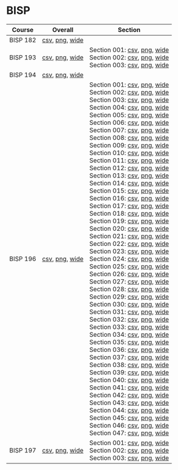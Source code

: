 # BISP

| Course | Overall | Section |
| ------ | ------- | ------- |
| BISP 182 | [csv](https://github.com/UCSD-Historical-Enrollment-Data/2022Fall/blob/main/overall/BISP%20182.csv), [png](https://raw.githubusercontent.com/UCSD-Historical-Enrollment-Data/2022Fall/main/plot_overall/BISP%20182.png), [wide](https://raw.githubusercontent.com/UCSD-Historical-Enrollment-Data/2022Fall/main/plot_overall_wide/BISP%20182.png) |  |
| BISP 193 | [csv](https://github.com/UCSD-Historical-Enrollment-Data/2022Fall/blob/main/overall/BISP%20193.csv), [png](https://raw.githubusercontent.com/UCSD-Historical-Enrollment-Data/2022Fall/main/plot_overall/BISP%20193.png), [wide](https://raw.githubusercontent.com/UCSD-Historical-Enrollment-Data/2022Fall/main/plot_overall_wide/BISP%20193.png) | Section 001: [csv](https://github.com/UCSD-Historical-Enrollment-Data/2022Fall/blob/main/section/BISP%20193_001.csv), [png](https://raw.githubusercontent.com/UCSD-Historical-Enrollment-Data/2022Fall/main/plot_section/BISP%20193_001.png), [wide](https://raw.githubusercontent.com/UCSD-Historical-Enrollment-Data/2022Fall/main/plot_section_wide/BISP%20193_001.png)<br>Section 002: [csv](https://github.com/UCSD-Historical-Enrollment-Data/2022Fall/blob/main/section/BISP%20193_002.csv), [png](https://raw.githubusercontent.com/UCSD-Historical-Enrollment-Data/2022Fall/main/plot_section/BISP%20193_002.png), [wide](https://raw.githubusercontent.com/UCSD-Historical-Enrollment-Data/2022Fall/main/plot_section_wide/BISP%20193_002.png)<br>Section 003: [csv](https://github.com/UCSD-Historical-Enrollment-Data/2022Fall/blob/main/section/BISP%20193_003.csv), [png](https://raw.githubusercontent.com/UCSD-Historical-Enrollment-Data/2022Fall/main/plot_section/BISP%20193_003.png), [wide](https://raw.githubusercontent.com/UCSD-Historical-Enrollment-Data/2022Fall/main/plot_section_wide/BISP%20193_003.png) |
| BISP 194 | [csv](https://github.com/UCSD-Historical-Enrollment-Data/2022Fall/blob/main/overall/BISP%20194.csv), [png](https://raw.githubusercontent.com/UCSD-Historical-Enrollment-Data/2022Fall/main/plot_overall/BISP%20194.png), [wide](https://raw.githubusercontent.com/UCSD-Historical-Enrollment-Data/2022Fall/main/plot_overall_wide/BISP%20194.png) |  |
| BISP 196 | [csv](https://github.com/UCSD-Historical-Enrollment-Data/2022Fall/blob/main/overall/BISP%20196.csv), [png](https://raw.githubusercontent.com/UCSD-Historical-Enrollment-Data/2022Fall/main/plot_overall/BISP%20196.png), [wide](https://raw.githubusercontent.com/UCSD-Historical-Enrollment-Data/2022Fall/main/plot_overall_wide/BISP%20196.png) | Section 001: [csv](https://github.com/UCSD-Historical-Enrollment-Data/2022Fall/blob/main/section/BISP%20196_001.csv), [png](https://raw.githubusercontent.com/UCSD-Historical-Enrollment-Data/2022Fall/main/plot_section/BISP%20196_001.png), [wide](https://raw.githubusercontent.com/UCSD-Historical-Enrollment-Data/2022Fall/main/plot_section_wide/BISP%20196_001.png)<br>Section 002: [csv](https://github.com/UCSD-Historical-Enrollment-Data/2022Fall/blob/main/section/BISP%20196_002.csv), [png](https://raw.githubusercontent.com/UCSD-Historical-Enrollment-Data/2022Fall/main/plot_section/BISP%20196_002.png), [wide](https://raw.githubusercontent.com/UCSD-Historical-Enrollment-Data/2022Fall/main/plot_section_wide/BISP%20196_002.png)<br>Section 003: [csv](https://github.com/UCSD-Historical-Enrollment-Data/2022Fall/blob/main/section/BISP%20196_003.csv), [png](https://raw.githubusercontent.com/UCSD-Historical-Enrollment-Data/2022Fall/main/plot_section/BISP%20196_003.png), [wide](https://raw.githubusercontent.com/UCSD-Historical-Enrollment-Data/2022Fall/main/plot_section_wide/BISP%20196_003.png)<br>Section 004: [csv](https://github.com/UCSD-Historical-Enrollment-Data/2022Fall/blob/main/section/BISP%20196_004.csv), [png](https://raw.githubusercontent.com/UCSD-Historical-Enrollment-Data/2022Fall/main/plot_section/BISP%20196_004.png), [wide](https://raw.githubusercontent.com/UCSD-Historical-Enrollment-Data/2022Fall/main/plot_section_wide/BISP%20196_004.png)<br>Section 005: [csv](https://github.com/UCSD-Historical-Enrollment-Data/2022Fall/blob/main/section/BISP%20196_005.csv), [png](https://raw.githubusercontent.com/UCSD-Historical-Enrollment-Data/2022Fall/main/plot_section/BISP%20196_005.png), [wide](https://raw.githubusercontent.com/UCSD-Historical-Enrollment-Data/2022Fall/main/plot_section_wide/BISP%20196_005.png)<br>Section 006: [csv](https://github.com/UCSD-Historical-Enrollment-Data/2022Fall/blob/main/section/BISP%20196_006.csv), [png](https://raw.githubusercontent.com/UCSD-Historical-Enrollment-Data/2022Fall/main/plot_section/BISP%20196_006.png), [wide](https://raw.githubusercontent.com/UCSD-Historical-Enrollment-Data/2022Fall/main/plot_section_wide/BISP%20196_006.png)<br>Section 007: [csv](https://github.com/UCSD-Historical-Enrollment-Data/2022Fall/blob/main/section/BISP%20196_007.csv), [png](https://raw.githubusercontent.com/UCSD-Historical-Enrollment-Data/2022Fall/main/plot_section/BISP%20196_007.png), [wide](https://raw.githubusercontent.com/UCSD-Historical-Enrollment-Data/2022Fall/main/plot_section_wide/BISP%20196_007.png)<br>Section 008: [csv](https://github.com/UCSD-Historical-Enrollment-Data/2022Fall/blob/main/section/BISP%20196_008.csv), [png](https://raw.githubusercontent.com/UCSD-Historical-Enrollment-Data/2022Fall/main/plot_section/BISP%20196_008.png), [wide](https://raw.githubusercontent.com/UCSD-Historical-Enrollment-Data/2022Fall/main/plot_section_wide/BISP%20196_008.png)<br>Section 009: [csv](https://github.com/UCSD-Historical-Enrollment-Data/2022Fall/blob/main/section/BISP%20196_009.csv), [png](https://raw.githubusercontent.com/UCSD-Historical-Enrollment-Data/2022Fall/main/plot_section/BISP%20196_009.png), [wide](https://raw.githubusercontent.com/UCSD-Historical-Enrollment-Data/2022Fall/main/plot_section_wide/BISP%20196_009.png)<br>Section 010: [csv](https://github.com/UCSD-Historical-Enrollment-Data/2022Fall/blob/main/section/BISP%20196_010.csv), [png](https://raw.githubusercontent.com/UCSD-Historical-Enrollment-Data/2022Fall/main/plot_section/BISP%20196_010.png), [wide](https://raw.githubusercontent.com/UCSD-Historical-Enrollment-Data/2022Fall/main/plot_section_wide/BISP%20196_010.png)<br>Section 011: [csv](https://github.com/UCSD-Historical-Enrollment-Data/2022Fall/blob/main/section/BISP%20196_011.csv), [png](https://raw.githubusercontent.com/UCSD-Historical-Enrollment-Data/2022Fall/main/plot_section/BISP%20196_011.png), [wide](https://raw.githubusercontent.com/UCSD-Historical-Enrollment-Data/2022Fall/main/plot_section_wide/BISP%20196_011.png)<br>Section 012: [csv](https://github.com/UCSD-Historical-Enrollment-Data/2022Fall/blob/main/section/BISP%20196_012.csv), [png](https://raw.githubusercontent.com/UCSD-Historical-Enrollment-Data/2022Fall/main/plot_section/BISP%20196_012.png), [wide](https://raw.githubusercontent.com/UCSD-Historical-Enrollment-Data/2022Fall/main/plot_section_wide/BISP%20196_012.png)<br>Section 013: [csv](https://github.com/UCSD-Historical-Enrollment-Data/2022Fall/blob/main/section/BISP%20196_013.csv), [png](https://raw.githubusercontent.com/UCSD-Historical-Enrollment-Data/2022Fall/main/plot_section/BISP%20196_013.png), [wide](https://raw.githubusercontent.com/UCSD-Historical-Enrollment-Data/2022Fall/main/plot_section_wide/BISP%20196_013.png)<br>Section 014: [csv](https://github.com/UCSD-Historical-Enrollment-Data/2022Fall/blob/main/section/BISP%20196_014.csv), [png](https://raw.githubusercontent.com/UCSD-Historical-Enrollment-Data/2022Fall/main/plot_section/BISP%20196_014.png), [wide](https://raw.githubusercontent.com/UCSD-Historical-Enrollment-Data/2022Fall/main/plot_section_wide/BISP%20196_014.png)<br>Section 015: [csv](https://github.com/UCSD-Historical-Enrollment-Data/2022Fall/blob/main/section/BISP%20196_015.csv), [png](https://raw.githubusercontent.com/UCSD-Historical-Enrollment-Data/2022Fall/main/plot_section/BISP%20196_015.png), [wide](https://raw.githubusercontent.com/UCSD-Historical-Enrollment-Data/2022Fall/main/plot_section_wide/BISP%20196_015.png)<br>Section 016: [csv](https://github.com/UCSD-Historical-Enrollment-Data/2022Fall/blob/main/section/BISP%20196_016.csv), [png](https://raw.githubusercontent.com/UCSD-Historical-Enrollment-Data/2022Fall/main/plot_section/BISP%20196_016.png), [wide](https://raw.githubusercontent.com/UCSD-Historical-Enrollment-Data/2022Fall/main/plot_section_wide/BISP%20196_016.png)<br>Section 017: [csv](https://github.com/UCSD-Historical-Enrollment-Data/2022Fall/blob/main/section/BISP%20196_017.csv), [png](https://raw.githubusercontent.com/UCSD-Historical-Enrollment-Data/2022Fall/main/plot_section/BISP%20196_017.png), [wide](https://raw.githubusercontent.com/UCSD-Historical-Enrollment-Data/2022Fall/main/plot_section_wide/BISP%20196_017.png)<br>Section 018: [csv](https://github.com/UCSD-Historical-Enrollment-Data/2022Fall/blob/main/section/BISP%20196_018.csv), [png](https://raw.githubusercontent.com/UCSD-Historical-Enrollment-Data/2022Fall/main/plot_section/BISP%20196_018.png), [wide](https://raw.githubusercontent.com/UCSD-Historical-Enrollment-Data/2022Fall/main/plot_section_wide/BISP%20196_018.png)<br>Section 019: [csv](https://github.com/UCSD-Historical-Enrollment-Data/2022Fall/blob/main/section/BISP%20196_019.csv), [png](https://raw.githubusercontent.com/UCSD-Historical-Enrollment-Data/2022Fall/main/plot_section/BISP%20196_019.png), [wide](https://raw.githubusercontent.com/UCSD-Historical-Enrollment-Data/2022Fall/main/plot_section_wide/BISP%20196_019.png)<br>Section 020: [csv](https://github.com/UCSD-Historical-Enrollment-Data/2022Fall/blob/main/section/BISP%20196_020.csv), [png](https://raw.githubusercontent.com/UCSD-Historical-Enrollment-Data/2022Fall/main/plot_section/BISP%20196_020.png), [wide](https://raw.githubusercontent.com/UCSD-Historical-Enrollment-Data/2022Fall/main/plot_section_wide/BISP%20196_020.png)<br>Section 021: [csv](https://github.com/UCSD-Historical-Enrollment-Data/2022Fall/blob/main/section/BISP%20196_021.csv), [png](https://raw.githubusercontent.com/UCSD-Historical-Enrollment-Data/2022Fall/main/plot_section/BISP%20196_021.png), [wide](https://raw.githubusercontent.com/UCSD-Historical-Enrollment-Data/2022Fall/main/plot_section_wide/BISP%20196_021.png)<br>Section 022: [csv](https://github.com/UCSD-Historical-Enrollment-Data/2022Fall/blob/main/section/BISP%20196_022.csv), [png](https://raw.githubusercontent.com/UCSD-Historical-Enrollment-Data/2022Fall/main/plot_section/BISP%20196_022.png), [wide](https://raw.githubusercontent.com/UCSD-Historical-Enrollment-Data/2022Fall/main/plot_section_wide/BISP%20196_022.png)<br>Section 023: [csv](https://github.com/UCSD-Historical-Enrollment-Data/2022Fall/blob/main/section/BISP%20196_023.csv), [png](https://raw.githubusercontent.com/UCSD-Historical-Enrollment-Data/2022Fall/main/plot_section/BISP%20196_023.png), [wide](https://raw.githubusercontent.com/UCSD-Historical-Enrollment-Data/2022Fall/main/plot_section_wide/BISP%20196_023.png)<br>Section 024: [csv](https://github.com/UCSD-Historical-Enrollment-Data/2022Fall/blob/main/section/BISP%20196_024.csv), [png](https://raw.githubusercontent.com/UCSD-Historical-Enrollment-Data/2022Fall/main/plot_section/BISP%20196_024.png), [wide](https://raw.githubusercontent.com/UCSD-Historical-Enrollment-Data/2022Fall/main/plot_section_wide/BISP%20196_024.png)<br>Section 025: [csv](https://github.com/UCSD-Historical-Enrollment-Data/2022Fall/blob/main/section/BISP%20196_025.csv), [png](https://raw.githubusercontent.com/UCSD-Historical-Enrollment-Data/2022Fall/main/plot_section/BISP%20196_025.png), [wide](https://raw.githubusercontent.com/UCSD-Historical-Enrollment-Data/2022Fall/main/plot_section_wide/BISP%20196_025.png)<br>Section 026: [csv](https://github.com/UCSD-Historical-Enrollment-Data/2022Fall/blob/main/section/BISP%20196_026.csv), [png](https://raw.githubusercontent.com/UCSD-Historical-Enrollment-Data/2022Fall/main/plot_section/BISP%20196_026.png), [wide](https://raw.githubusercontent.com/UCSD-Historical-Enrollment-Data/2022Fall/main/plot_section_wide/BISP%20196_026.png)<br>Section 027: [csv](https://github.com/UCSD-Historical-Enrollment-Data/2022Fall/blob/main/section/BISP%20196_027.csv), [png](https://raw.githubusercontent.com/UCSD-Historical-Enrollment-Data/2022Fall/main/plot_section/BISP%20196_027.png), [wide](https://raw.githubusercontent.com/UCSD-Historical-Enrollment-Data/2022Fall/main/plot_section_wide/BISP%20196_027.png)<br>Section 028: [csv](https://github.com/UCSD-Historical-Enrollment-Data/2022Fall/blob/main/section/BISP%20196_028.csv), [png](https://raw.githubusercontent.com/UCSD-Historical-Enrollment-Data/2022Fall/main/plot_section/BISP%20196_028.png), [wide](https://raw.githubusercontent.com/UCSD-Historical-Enrollment-Data/2022Fall/main/plot_section_wide/BISP%20196_028.png)<br>Section 029: [csv](https://github.com/UCSD-Historical-Enrollment-Data/2022Fall/blob/main/section/BISP%20196_029.csv), [png](https://raw.githubusercontent.com/UCSD-Historical-Enrollment-Data/2022Fall/main/plot_section/BISP%20196_029.png), [wide](https://raw.githubusercontent.com/UCSD-Historical-Enrollment-Data/2022Fall/main/plot_section_wide/BISP%20196_029.png)<br>Section 030: [csv](https://github.com/UCSD-Historical-Enrollment-Data/2022Fall/blob/main/section/BISP%20196_030.csv), [png](https://raw.githubusercontent.com/UCSD-Historical-Enrollment-Data/2022Fall/main/plot_section/BISP%20196_030.png), [wide](https://raw.githubusercontent.com/UCSD-Historical-Enrollment-Data/2022Fall/main/plot_section_wide/BISP%20196_030.png)<br>Section 031: [csv](https://github.com/UCSD-Historical-Enrollment-Data/2022Fall/blob/main/section/BISP%20196_031.csv), [png](https://raw.githubusercontent.com/UCSD-Historical-Enrollment-Data/2022Fall/main/plot_section/BISP%20196_031.png), [wide](https://raw.githubusercontent.com/UCSD-Historical-Enrollment-Data/2022Fall/main/plot_section_wide/BISP%20196_031.png)<br>Section 032: [csv](https://github.com/UCSD-Historical-Enrollment-Data/2022Fall/blob/main/section/BISP%20196_032.csv), [png](https://raw.githubusercontent.com/UCSD-Historical-Enrollment-Data/2022Fall/main/plot_section/BISP%20196_032.png), [wide](https://raw.githubusercontent.com/UCSD-Historical-Enrollment-Data/2022Fall/main/plot_section_wide/BISP%20196_032.png)<br>Section 033: [csv](https://github.com/UCSD-Historical-Enrollment-Data/2022Fall/blob/main/section/BISP%20196_033.csv), [png](https://raw.githubusercontent.com/UCSD-Historical-Enrollment-Data/2022Fall/main/plot_section/BISP%20196_033.png), [wide](https://raw.githubusercontent.com/UCSD-Historical-Enrollment-Data/2022Fall/main/plot_section_wide/BISP%20196_033.png)<br>Section 034: [csv](https://github.com/UCSD-Historical-Enrollment-Data/2022Fall/blob/main/section/BISP%20196_034.csv), [png](https://raw.githubusercontent.com/UCSD-Historical-Enrollment-Data/2022Fall/main/plot_section/BISP%20196_034.png), [wide](https://raw.githubusercontent.com/UCSD-Historical-Enrollment-Data/2022Fall/main/plot_section_wide/BISP%20196_034.png)<br>Section 035: [csv](https://github.com/UCSD-Historical-Enrollment-Data/2022Fall/blob/main/section/BISP%20196_035.csv), [png](https://raw.githubusercontent.com/UCSD-Historical-Enrollment-Data/2022Fall/main/plot_section/BISP%20196_035.png), [wide](https://raw.githubusercontent.com/UCSD-Historical-Enrollment-Data/2022Fall/main/plot_section_wide/BISP%20196_035.png)<br>Section 036: [csv](https://github.com/UCSD-Historical-Enrollment-Data/2022Fall/blob/main/section/BISP%20196_036.csv), [png](https://raw.githubusercontent.com/UCSD-Historical-Enrollment-Data/2022Fall/main/plot_section/BISP%20196_036.png), [wide](https://raw.githubusercontent.com/UCSD-Historical-Enrollment-Data/2022Fall/main/plot_section_wide/BISP%20196_036.png)<br>Section 037: [csv](https://github.com/UCSD-Historical-Enrollment-Data/2022Fall/blob/main/section/BISP%20196_037.csv), [png](https://raw.githubusercontent.com/UCSD-Historical-Enrollment-Data/2022Fall/main/plot_section/BISP%20196_037.png), [wide](https://raw.githubusercontent.com/UCSD-Historical-Enrollment-Data/2022Fall/main/plot_section_wide/BISP%20196_037.png)<br>Section 038: [csv](https://github.com/UCSD-Historical-Enrollment-Data/2022Fall/blob/main/section/BISP%20196_038.csv), [png](https://raw.githubusercontent.com/UCSD-Historical-Enrollment-Data/2022Fall/main/plot_section/BISP%20196_038.png), [wide](https://raw.githubusercontent.com/UCSD-Historical-Enrollment-Data/2022Fall/main/plot_section_wide/BISP%20196_038.png)<br>Section 039: [csv](https://github.com/UCSD-Historical-Enrollment-Data/2022Fall/blob/main/section/BISP%20196_039.csv), [png](https://raw.githubusercontent.com/UCSD-Historical-Enrollment-Data/2022Fall/main/plot_section/BISP%20196_039.png), [wide](https://raw.githubusercontent.com/UCSD-Historical-Enrollment-Data/2022Fall/main/plot_section_wide/BISP%20196_039.png)<br>Section 040: [csv](https://github.com/UCSD-Historical-Enrollment-Data/2022Fall/blob/main/section/BISP%20196_040.csv), [png](https://raw.githubusercontent.com/UCSD-Historical-Enrollment-Data/2022Fall/main/plot_section/BISP%20196_040.png), [wide](https://raw.githubusercontent.com/UCSD-Historical-Enrollment-Data/2022Fall/main/plot_section_wide/BISP%20196_040.png)<br>Section 041: [csv](https://github.com/UCSD-Historical-Enrollment-Data/2022Fall/blob/main/section/BISP%20196_041.csv), [png](https://raw.githubusercontent.com/UCSD-Historical-Enrollment-Data/2022Fall/main/plot_section/BISP%20196_041.png), [wide](https://raw.githubusercontent.com/UCSD-Historical-Enrollment-Data/2022Fall/main/plot_section_wide/BISP%20196_041.png)<br>Section 042: [csv](https://github.com/UCSD-Historical-Enrollment-Data/2022Fall/blob/main/section/BISP%20196_042.csv), [png](https://raw.githubusercontent.com/UCSD-Historical-Enrollment-Data/2022Fall/main/plot_section/BISP%20196_042.png), [wide](https://raw.githubusercontent.com/UCSD-Historical-Enrollment-Data/2022Fall/main/plot_section_wide/BISP%20196_042.png)<br>Section 043: [csv](https://github.com/UCSD-Historical-Enrollment-Data/2022Fall/blob/main/section/BISP%20196_043.csv), [png](https://raw.githubusercontent.com/UCSD-Historical-Enrollment-Data/2022Fall/main/plot_section/BISP%20196_043.png), [wide](https://raw.githubusercontent.com/UCSD-Historical-Enrollment-Data/2022Fall/main/plot_section_wide/BISP%20196_043.png)<br>Section 044: [csv](https://github.com/UCSD-Historical-Enrollment-Data/2022Fall/blob/main/section/BISP%20196_044.csv), [png](https://raw.githubusercontent.com/UCSD-Historical-Enrollment-Data/2022Fall/main/plot_section/BISP%20196_044.png), [wide](https://raw.githubusercontent.com/UCSD-Historical-Enrollment-Data/2022Fall/main/plot_section_wide/BISP%20196_044.png)<br>Section 045: [csv](https://github.com/UCSD-Historical-Enrollment-Data/2022Fall/blob/main/section/BISP%20196_045.csv), [png](https://raw.githubusercontent.com/UCSD-Historical-Enrollment-Data/2022Fall/main/plot_section/BISP%20196_045.png), [wide](https://raw.githubusercontent.com/UCSD-Historical-Enrollment-Data/2022Fall/main/plot_section_wide/BISP%20196_045.png)<br>Section 046: [csv](https://github.com/UCSD-Historical-Enrollment-Data/2022Fall/blob/main/section/BISP%20196_046.csv), [png](https://raw.githubusercontent.com/UCSD-Historical-Enrollment-Data/2022Fall/main/plot_section/BISP%20196_046.png), [wide](https://raw.githubusercontent.com/UCSD-Historical-Enrollment-Data/2022Fall/main/plot_section_wide/BISP%20196_046.png)<br>Section 047: [csv](https://github.com/UCSD-Historical-Enrollment-Data/2022Fall/blob/main/section/BISP%20196_047.csv), [png](https://raw.githubusercontent.com/UCSD-Historical-Enrollment-Data/2022Fall/main/plot_section/BISP%20196_047.png), [wide](https://raw.githubusercontent.com/UCSD-Historical-Enrollment-Data/2022Fall/main/plot_section_wide/BISP%20196_047.png) |
| BISP 197 | [csv](https://github.com/UCSD-Historical-Enrollment-Data/2022Fall/blob/main/overall/BISP%20197.csv), [png](https://raw.githubusercontent.com/UCSD-Historical-Enrollment-Data/2022Fall/main/plot_overall/BISP%20197.png), [wide](https://raw.githubusercontent.com/UCSD-Historical-Enrollment-Data/2022Fall/main/plot_overall_wide/BISP%20197.png) | Section 001: [csv](https://github.com/UCSD-Historical-Enrollment-Data/2022Fall/blob/main/section/BISP%20197_001.csv), [png](https://raw.githubusercontent.com/UCSD-Historical-Enrollment-Data/2022Fall/main/plot_section/BISP%20197_001.png), [wide](https://raw.githubusercontent.com/UCSD-Historical-Enrollment-Data/2022Fall/main/plot_section_wide/BISP%20197_001.png)<br>Section 002: [csv](https://github.com/UCSD-Historical-Enrollment-Data/2022Fall/blob/main/section/BISP%20197_002.csv), [png](https://raw.githubusercontent.com/UCSD-Historical-Enrollment-Data/2022Fall/main/plot_section/BISP%20197_002.png), [wide](https://raw.githubusercontent.com/UCSD-Historical-Enrollment-Data/2022Fall/main/plot_section_wide/BISP%20197_002.png)<br>Section 003: [csv](https://github.com/UCSD-Historical-Enrollment-Data/2022Fall/blob/main/section/BISP%20197_003.csv), [png](https://raw.githubusercontent.com/UCSD-Historical-Enrollment-Data/2022Fall/main/plot_section/BISP%20197_003.png), [wide](https://raw.githubusercontent.com/UCSD-Historical-Enrollment-Data/2022Fall/main/plot_section_wide/BISP%20197_003.png) |

